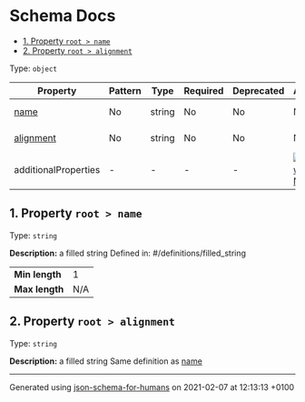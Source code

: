 # Schema Docs

- [1. Property `root > name`](#name)
- [2. Property `root > alignment`](#alignment)

Type: `object`

| Property | Pattern | Type | Required | Deprecated | Additional | Description |
| -------- | ------- | ---- | -------- | ---------- | ---------- | ----------- |
| [name](#name)|No|string|No|No| No|a filled string|
| [alignment](#alignment)|No|string|No|No| No|a filled string|
  | additionalProperties | - | - | - | - |  [![made-with-Markdown](https://img.shields.io/badge/Not%20allowed-red)](# "Additional Properties not allowed.") | - |

## <a name="name"></a>1. Property `root > name`

Type: `string`

**Description:** a filled string
Defined in: #/definitions/filled_string

<table>
 	<tr>
    <td><b>Min length</b></td>
    <td>1</td>
 	</tr>
	<tr>
    <td><b>Max length</b></td>
    <td>N/A</td>
	</tr>
</table>

## <a name="alignment"></a>2. Property `root > alignment`

Type: `string`

**Description:** a filled string
Same definition as [name](#name)

----------------------------------------------------------------------------------------------------------------------------
Generated using [json-schema-for-humans](https://github.com/coveooss/json-schema-for-humans) on 2021-02-07 at 12:13:13 +0100